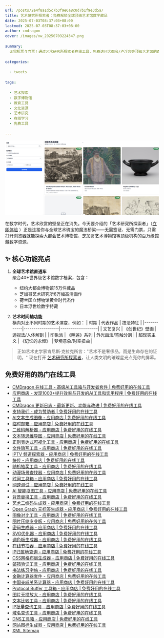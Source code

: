 ```yaml
---
url: /posts/2e4f8a1d5c7b3f9e6a8c0d7b1f9e3d5a/
title: 艺术研究所探索者：免费解锁全球顶级艺术馆数字藏品
date: 2025-07-03T08:37:03+08:00
lastmod: 2025-07-03T08:37:03+08:00
author: cmdragon
cover: /images/xw_20250703224347.png

summary:
  无需机票与门票！通过艺术研究所探索者在线工具，免费访问大都会/卢浮宫等顶级艺术馆的百万件数字藏品。支持高清检索、风格分析、创作年代筛选，艺术爱好者和研究者的数字宝库。

categories:

  - tweets

tags:

  - 艺术探索
  - 数字博物馆
  - 教育工具
  - 文化资源
  - 艺术研究
  - 在线学习
  - 免费工具

---
```


![xw_20250703224347.png](/images/xw_20250703224347.png)

在数字时代，艺术欣赏的壁垒正在消失。今天要介绍的「艺术研究所探索者」（[立即体验](https://tools.cmdragon.cn/zh/apps/art-institute-explorer)
）正是连接你与全球艺术瑰宝的魔法桥梁——无需签证、无需门票，只需打开浏览器就能探索大都会艺术博物馆、芝加哥艺术博物馆等顶级机构的百万级馆藏数字资源。

## ✨ 核心功能亮点

1. **全球艺术馆直通车**  
   聚合40+世界级艺术馆数字档案，包含：
    - 纽约大都会博物馆15万件藏品
    - 芝加哥艺术研究所6万幅高清画作
    - 荷兰国立博物馆黄金时代杰作
    - 日本浮世绘数字特藏

2. **艺术时间轴功能**  
   横向对比不同时期的艺术演变，例如：
   | 时期 | 代表作品 | 技法特征 |
   |------------|------------------|-------------------|
   | 文艺复兴 | 《创世纪》壁画 | 透视法/人体解剖 |
   | 印象派 | 《睡莲》系列 | 外光画法/笔触分割 |
   | 超现实主义 | 《记忆的永恒》 | 梦境意象/时空扭曲 |

> 正如艺术史学家肯尼斯·克拉克所言："艺术不是奢侈品，而是生命存在的证明。"
> 现在打开 [艺术研究所探索者](https://tools.cmdragon.cn/zh/apps/art-institute-explorer)，让人类文明的璀璨星光点亮你的屏幕。

## 免费好用的热门在线工具

- [CMDragon 在线工具 - 高级AI工具箱与开发者套件 | 免费好用的在线工具](https/tools.cmdragon.cn/zh)
- [应用商店 - 发现1000+提升效率与开发的AI工具和实用程序 | 免费好用的在线工具](https/tools.cmdragon.cn/zh/apps?category=trending)
- [CMDragon 更新日志 - 最新更新、功能与改进 | 免费好用的在线工具](https/tools.cmdragon.cn/zh/changelog)
- [支持我们 - 成为赞助者 | 免费好用的在线工具](https/tools.cmdragon.cn/zh/sponsor)
- [AI文本生成图像 - 应用商店 | 免费好用的在线工具](https/tools.cmdragon.cn/zh/apps/text-to-image-ai)
- [临时邮箱 - 应用商店 | 免费好用的在线工具](https/tools.cmdragon.cn/zh/apps/temp-email)
- [二维码解析器 - 应用商店 | 免费好用的在线工具](https/tools.cmdragon.cn/zh/apps/qrcode-parser)
- [文本转思维导图 - 应用商店 | 免费好用的在线工具](https/tools.cmdragon.cn/zh/apps/text-to-mindmap)
- [正则表达式可视化工具 - 应用商店 | 免费好用的在线工具](https/tools.cmdragon.cn/zh/apps/regex-visualizer)
- [文件隐写工具 - 应用商店 | 免费好用的在线工具](https/tools.cmdragon.cn/zh/apps/steganography-tool)
- [IPTV 频道探索器 - 应用商店 | 免费好用的在线工具](https/tools.cmdragon.cn/zh/apps/iptv-explorer)
- [快传 - 应用商店 | 免费好用的在线工具](https/tools.cmdragon.cn/zh/apps/snapdrop)
- [随机抽奖工具 - 应用商店 | 免费好用的在线工具](https/tools.cmdragon.cn/zh/apps/lucky-draw)
- [动漫场景查找器 - 应用商店 | 免费好用的在线工具](https/tools.cmdragon.cn/zh/apps/anime-scene-finder)
- [时间工具箱 - 应用商店 | 免费好用的在线工具](https/tools.cmdragon.cn/zh/apps/time-toolkit)
- [网速测试 - 应用商店 | 免费好用的在线工具](https/tools.cmdragon.cn/zh/apps/speed-test)
- [AI 智能抠图工具 - 应用商店 | 免费好用的在线工具](https/tools.cmdragon.cn/zh/apps/background-remover)
- [背景替换工具 - 应用商店 | 免费好用的在线工具](https/tools.cmdragon.cn/zh/apps/background-replacer)
- [艺术二维码生成器 - 应用商店 | 免费好用的在线工具](https/tools.cmdragon.cn/zh/apps/artistic-qrcode)
- [Open Graph 元标签生成器 - 应用商店 | 免费好用的在线工具](https/tools.cmdragon.cn/zh/apps/open-graph-generator)
- [图像对比工具 - 应用商店 | 免费好用的在线工具](https/tools.cmdragon.cn/zh/apps/image-comparison)
- [图片压缩专业版 - 应用商店 | 免费好用的在线工具](https/tools.cmdragon.cn/zh/apps/image-compressor)
- [密码生成器 - 应用商店 | 免费好用的在线工具](https/tools.cmdragon.cn/zh/apps/password-generator)
- [SVG优化器 - 应用商店 | 免费好用的在线工具](https/tools.cmdragon.cn/zh/apps/svg-optimizer)
- [调色板生成器 - 应用商店 | 免费好用的在线工具](https/tools.cmdragon.cn/zh/apps/color-palette)
- [在线节拍器 - 应用商店 | 免费好用的在线工具](https/tools.cmdragon.cn/zh/apps/online-metronome)
- [IP归属地查询 - 应用商店 | 免费好用的在线工具](https/tools.cmdragon.cn/zh/apps/ip-geolocation)
- [CSS网格布局生成器 - 应用商店 | 免费好用的在线工具](https/tools.cmdragon.cn/zh/apps/css-grid-layout)
- [邮箱验证工具 - 应用商店 | 免费好用的在线工具](https/tools.cmdragon.cn/zh/apps/email-validator)
- [书法练习字帖 - 应用商店 | 免费好用的在线工具](https/tools.cmdragon.cn/zh/apps/calligraphy-practice)
- [金融计算器套件 - 应用商店 | 免费好用的在线工具](https/tools.cmdragon.cn/zh/apps/finance-calculator-suite)
- [中国亲戚关系计算器 - 应用商店 | 免费好用的在线工具](https/tools.cmdragon.cn/zh/apps/chinese-kinship-calculator)
- [Protocol Buffer 工具箱 - 应用商店 | 免费好用的在线工具](https/tools.cmdragon.cn/zh/apps/protobuf-toolkit)
- [图片无损放大 - 应用商店 | 免费好用的在线工具](https/tools.cmdragon.cn/zh/apps/image-upscaler)
- [文本比较工具 - 应用商店 | 免费好用的在线工具](https/tools.cmdragon.cn/zh/apps/text-compare)
- [IP批量查询工具 - 应用商店 | 免费好用的在线工具](https/tools.cmdragon.cn/zh/apps/ip-batch-lookup)
- [域名查询工具 - 应用商店 | 免费好用的在线工具](https/tools.cmdragon.cn/zh/apps/domain-finder)
- [DNS工具箱 - 应用商店 | 免费好用的在线工具](https/tools.cmdragon.cn/zh/apps/dns-toolkit)
- [网站图标生成器 - 应用商店 | 免费好用的在线工具](https/tools.cmdragon.cn/zh/apps/favicon-generator)
- [XML Sitemap](https/tools.cmdragon.cn/sitemap_index.xml)
